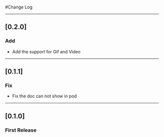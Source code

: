 #Change Log

---------
## [0.2.0]

### Add

* Add the support for Gif and Video

---------
## [0.1.1]

### Fix

* Fix the doc can not show in pod

---------
## [0.1.0]

### First Release

